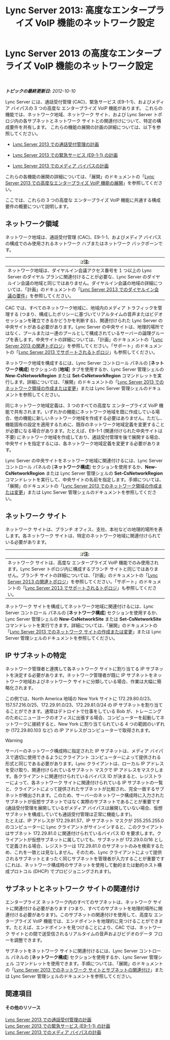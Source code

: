 ﻿---
title: 'Lync Server 2013: 高度なエンタープライズ VoIP 機能のネットワーク設定'
TOCTitle: 高度なエンタープライズ VoIP 機能のネットワーク設定
ms:assetid: 7f6de9e4-c8a4-44e4-8d14-21fe8c45283a
ms:mtpsurl: https://technet.microsoft.com/ja-jp/library/Gg398637(v=OCS.15)
ms:contentKeyID: 48272664
ms.date: 05/19/2016
mtps_version: v=OCS.15
ms.translationtype: HT
---

# Lync Server 2013 の高度なエンタープライズ VoIP 機能のネットワーク設定

 

_**トピックの最終更新日:** 2012-10-10_

Lync Server には、通話受付管理 (CAC)、緊急サービス (E9-1-1)、およびメディア バイパスの 3 つの高度な エンタープライズ VoIP 機能があります。 これらの機能では、ネットワーク地域、ネットワーク サイト、および Lync Server トポロジ内の各サブネットとネットワーク サイトとの関連付けについて、特定の構成要件を共有します。 これらの機能の展開の計画の詳細については、以下を参照してください。

  - [Lync Server 2013 での通話受付管理の計画](lync-server-2013-planning-for-call-admission-control.md)

  - [Lync Server 2013 での緊急サービス (E9-1-1) の計画](lync-server-2013-planning-for-emergency-services-e9-1-1.md)

  - [Lync Server 2013 でのメディア バイパスの計画](lync-server-2013-planning-for-media-bypass.md)

これらの各機能の展開の詳細については、「展開」のドキュメントの「[Lync Server 2013 での高度なエンタープライズ VoIP 機能の展開](lync-server-2013-deploying-advanced-enterprise-voice-features.md)」を参照してください。

ここでは、これらの 3 つの高度な エンタープライズ VoIP 機能に共通する構成要件の概要について説明します。

## ネットワーク領域

ネットワーク地域は、通話受付管理 (CAC)、E9-1-1、およびメディア バイパスの構成でのみ使用されるネットワーク ハブまたはネットワーク バックボーンです。

<table>
<thead>
<tr class="header">
<th><img src="images/Gg412781.note(OCS.15).gif" title="note" alt="note" />注:</th>
</tr>
</thead>
<tbody>
<tr class="odd">
<td>ネットワーク地域は、ダイヤルイン会議アクセス番号を 1 つ以上の Lync Server のダイヤル プランに関連付けることが必要な、Lync Server のダイヤルイン会議の地域と同じではありません。ダイヤルイン会議の地域の詳細については、「計画」のドキュメントの「<a href="lync-server-2013-dial-in-conferencing-requirements.md">Lync Server 2013 でのダイヤルイン会議の要件</a>」を参照してください。</td>
</tr>
</tbody>
</table>


CAC では、すべてのネットワーク地域に、地域内のメディア トラフィックを管理する (つまり、構成したポリシーに基づいてリアルタイムの音声またはビデオ セッションを確立できるかどうかを判断する)、関連付けられた Lync Server の中央サイトがある必要があります。Lync Server の中央サイトは、地理的場所ではなく、プールまたは一連のプールとして構成されているサーバーの論理グループを表します。中央サイトの詳細については、「計画」のドキュメントの「[Lync Server 2013 の関連トポロジ](lync-server-2013-reference-topologies.md)」を参照してください。「サポート」のドキュメントの「[Lync Server 2013 でサポートされるトポロジ](lync-server-2013-supported-topologies.md)」も参照してください。

ネットワーク地域を構成するには、Lync Server コントロール パネルの \[**ネットワーク構成**\] セクションの \[**地域**\] タブを使用するか、Lync Server 管理シェルの **New-CsNetworkRegion** または **Set-CsNetworkRegion** コマンドレットを実行します。詳細については、「展開」のドキュメントの「[Lync Server 2013 でのネットワーク領域の作成または変更](lync-server-2013-create-or-modify-a-network-region.md)」または Lync Server 管理シェルのドキュメントを参照してください。

同じネットワーク地域定義は、3 つのすべての高度な エンタープライズ VoIP 機能で共有されます。いずれかの機能にネットワーク地域を既に作成している場合、他の機能に新しいネットワーク地域を作成する必要はありません。ただし、機能固有の設定を適用するために、既存のネットワーク地域定義を変更することが必要になる場合があります。たとえば、E9-1-1 (関連付けられた中央サイトは不要) にネットワーク地域を作成しており、通話受付管理を後で展開する場合、中央サイトを指定するには、各ネットワーク地域定義を変更する必要があります。

Lync Server の中央サイトをネットワーク地域に関連付けるには、Lync Server コントロール パネルの \[**ネットワーク構成**\] セクションを使用するか、**New-CsNetworkRegion** または Lync Server 管理シェルの **Set-CsNetworkRegion** コマンドレットを実行して、中央サイトの名前を指定します。手順については、「展開」のドキュメントの「[Lync Server 2013 でのネットワーク領域の作成または変更](lync-server-2013-create-or-modify-a-network-region.md)」または Lync Server 管理シェルのドキュメントを参照してください。

## ネットワーク サイト

ネットワーク サイトは、ブランチ オフィス、支社、本社などの地理的場所を表します。各ネットワーク サイトは、特定のネットワーク地域に関連付けられている必要があります。

<table>
<thead>
<tr class="header">
<th><img src="images/Gg412781.note(OCS.15).gif" title="note" alt="note" />注:</th>
</tr>
</thead>
<tbody>
<tr class="odd">
<td>ネットワーク サイトは、高度な エンタープライズ VoIP 機能でのみ使用されます。Lync Server トポロジ内に構成するブランチ サイトと同じではありません。ブランチ サイトの詳細については、「計画」のドキュメントの「<a href="lync-server-2013-reference-topologies.md">Lync Server 2013 の関連トポロジ</a>」を参照してください。「サポート」のドキュメントの「<a href="lync-server-2013-supported-topologies.md">Lync Server 2013 でサポートされるトポロジ</a>」も参照してください。</td>
</tr>
</tbody>
</table>


ネットワーク サイトを構成してネットワーク地域に関連付けるには、Lync Server コントロール パネルの \[**ネットワーク構成**\] セクションを使用するか、Lync Server 管理シェルの **New-CsNetworkSite** または **Set-CsNetworkSite** コマンドレットを実行できます。詳細については、「展開」のドキュメントの「[Lync Server 2013 でのネットワーク サイトの作成または変更](lync-server-2013-create-or-modify-a-network-site.md)」または Lync Server 管理シェルのドキュメントを参照してください。

## IP サブネットの特定

ネットワーク管理者と連携して各ネットワーク サイトに割り当てる IP サブネットを決定する必要があります。ネットワーク管理者が既に IP サブネットをネットワーク地域およびネットワーク サイトに分類している場合、作業は大幅に簡略化されます。

この例では、North America 地域の New York サイトに 172.29.80.0/23、157.57.216.0/25、172.29.91.0/23、172.29.81.0/24 の IP サブネットを割り当てることができます。通常はデトロイトで仕事をしている Bob が、トレーニングのためにニューヨークのオフィスに出張する場合、コンピューターを起動してネットワークに接続すると、New York に割り当てられている 4 つの範囲のいずれか (172.29.80.103 など) の IP アドレスがコンピューターで取得されます。


> [!WARNING]
> サーバーのネットワーク構成時に指定された IP サブネットは、メディア バイパスで適切に使用できるようにクライアント コンピューターによって提供される形式と同じである必要があります。Lync クライアントは、ローカル IP アドレスを受け取り、関連付けられているサブネット マスクで IP アドレスをマスクします。各クライアントに関連付けられているバイパス ID が決まると、レジストラーによって、各ネットワーク サイトに関連付けられている IP サブネットの一覧と、クライアントによって提供されたサブネットが比較され、完全一致するサブネットが検出されます。このため、サーバーのネットワーク構成時に入力されたサブネットが仮想サブネットではなく実際のサブネットであることが重要です (通話受付管理を展開しているがメディア バイパスは展開していない場合、仮想サブネットを構成していても通話受付管理は正常に機能します)。<BR>たとえば、IP アドレスが 172.29.81.57、IP サブネット マスクが 255.255.255.0 のコンピューターに Lync クライアントがサインインすると、このクライアントはサブネット 172.29.81.0 に関連付けられているバイパス ID を要求します。クライアントが仮想サブネットに属していても、サブネットが 172.29.0.0/16 として定義される場合、レジストラーは 172.29.81.0 のサブネットのみを検索するため、これを一致とは見なしません。そのため、Lync クライアントによって提供されるサブネットとまったく同じサブネットを管理者が入力することが重要です (これは、ネットワーク構成時のサブネットを使用して動的または動的ホスト構成プロトコル (DHCP) でプロビジョニングされます)。



## サブネットとネットワーク サイトの関連付け

エンタープライズ ネットワーク内のすべてのサブネットは、ネットワーク サイトに関連付ける必要があります (つまり、すべてのサブネットを地理的場所に関連付ける必要があります)。このサブネットの関連付けを使用して、高度な エンタープライズ VoIP 機能では、エンドポイントを地理的に見つけることができます。たとえば、エンドポイントを見つけることにより、CAC では、ネットワーク サイトとの間で送受信されるリアルタイムの音声およびビデオのデータ フローを調整できます。

サブネットをネットワーク サイトに関連付けるには、Lync Server コントロール パネルの \[**ネットワーク構成**\] セクションを使用するか、Lync Server 管理シェル コマンドレットを使用できます。手順については、「展開」のドキュメントの「[Lync Server 2013 でのネットワーク サイトとサブネットの関連付け](lync-server-2013-associate-a-subnet-with-a-network-site.md)」または Lync Server 管理シェルのドキュメントを参照してください。

## 関連項目

#### その他のリソース

[Lync Server 2013 での通話受付管理の計画](lync-server-2013-planning-for-call-admission-control.md)  
[Lync Server 2013 での緊急サービス (E9-1-1) の計画](lync-server-2013-planning-for-emergency-services-e9-1-1.md)  
[Lync Server 2013 でのメディア バイパスの計画](lync-server-2013-planning-for-media-bypass.md)

